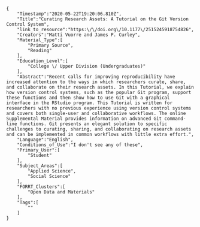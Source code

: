 
    {
        "Timestamp":"2020-05-22T19:20:06.810Z",
        "Title":"Curating Research Assets: A Tutorial on the Git Version Control System",
        "link_to_resource":"https:\/\/doi.org\/10.1177\/2515245918754826",
        "Creators":"Matti Vuorre and James P. Curley",
        "Material_Type":[
            "Primary Source",
            "Reading"
        ],
        "Education_Level":[
            "College \/ Upper Division (Undergraduates)"
        ],
        "Abstract":"Recent calls for improving reproducibility have increased attention to the ways in which researchers curate, share, and collaborate on their research assets. In this Tutorial, we explain how version control systems, such as the popular Git program, support these functions and then show how to use Git with a graphical interface in the RStudio program. This Tutorial is written for researchers with no previous experience using version control systems and covers both single-user and collaborative workflows. The online Supplemental Material provides information on advanced Git command-line functions. Git presents an elegant solution to specific challenges to curating, sharing, and collaborating on research assets and can be implemented in common workflows with little extra effort.",
        "Language":"English",
        "Conditions_of_Use":"I don't see any of these",
        "Primary_User":[
            "Student"
        ],
        "Subject_Areas":[
            "Applied Science",
            "Social Science"
        ],
        "FORRT_Clusters":[
            "Open Data and Materials"
        ],
        "Tags":[
            ""
        ]
    }
